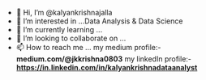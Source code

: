 - 👋 Hi, I’m @kalyankrishnajalla
- 👀 I’m interested in ...Data Analysis & Data Science
- 🌱 I’m currently learning ...
- 💞️ I’m looking to collaborate on ...
- 📫 How to reach me ...
my medium profile:- **medium.com/@jkkrishna0803**
my linkedIn profile:- **https://in.linkedin.com/in/kalyankrishnadataanalyst** 

<!---
kalyankrishnajalla/kalyankrishnajalla is a ✨ special ✨ repository because its `README.md` (this file) appears on your GitHub profile.
You can click the Preview link to take a look at your changes.
--->
